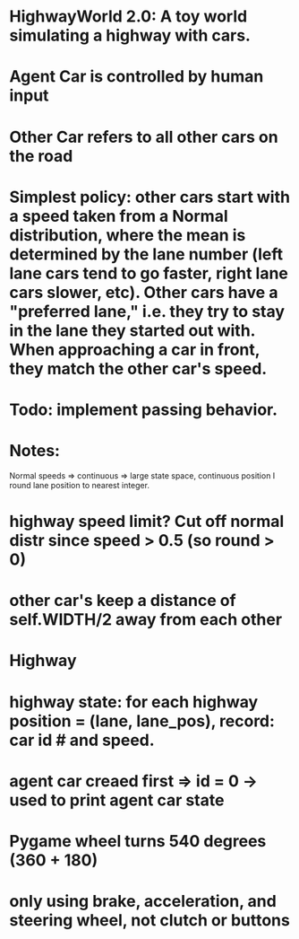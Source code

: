# HighwayWorld 2.0: A toy world simulating a highway with cars.

# Agent Car is controlled by human input

# Other Car refers to all other cars on the road

# Simplest policy: other cars start with a speed taken from a Normal distribution, where the mean is determined by the lane number (left lane cars tend to go faster, right lane cars slower, etc). Other cars have a "preferred lane," i.e. they try to stay in the lane they started out with. When approaching a car in front, they match the other car's speed.

# Todo: implement passing behavior.

# Notes:

Normal speeds => continuous => large state space, continuous position 
I round lane position to nearest integer.

# highway speed limit? Cut off normal distr since speed > 0.5 (so round > 0)
# other car's keep a distance of self.WIDTH/2 away from each other

# Highway

# highway state: for each highway position = (lane, lane_pos), record: car id # and speed.


# agent car creaed first => id = 0 -> used to print agent car state

# Pygame wheel turns 540 degrees (360 + 180)
# only using brake, acceleration, and steering wheel, not clutch or buttons
